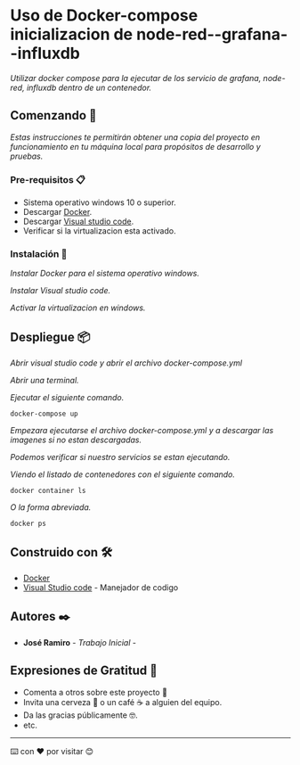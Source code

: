 # Uso de Docker-compose inicializacion de node-red--grafana--influxdb
_Utilizar docker compose para la ejecutar de los servicio de grafana, node-red, influxdb dentro de un contenedor._

## Comenzando 🚀

_Estas instrucciones te permitirán obtener una copia del proyecto en funcionamiento en tu máquina local para propósitos de desarrollo y pruebas._


### Pre-requisitos 📋

* Sistema operativo windows 10 o superior.
* Descargar [Docker](https://www.docker.com/get-started/).
* Descargar [Visual studio code](https://code.visualstudio.com/download).
* Verificar si la virtualizacion esta activado.

### Instalación 🔧

_Instalar Docker para el sistema operativo windows._

_Instalar Visual studio code._

_Activar la virtualizacion en windows._

## Despliegue 📦

_Abrir visual studio code y abrir el archivo docker-compose.yml_

_Abrir una terminal._

_Ejecutar el siguiente comando._

```
docker-compose up
```
_Empezara ejecutarse el archivo docker-compose.yml y a descargar las imagenes si no estan descargadas._

_Podemos verificar si nuestro servicios se estan ejecutando._

_Viendo el listado de contenedores con el siguiente comando._

```
docker container ls
```

_O la forma abreviada._

```
docker ps
```
## Construido con 🛠️

* [Docker](http://www.dropwizard.io/1.0.2/docs/) 
* [Visual Studio code](https://code.visualstudio.com/) - Manejador de codigo

## Autores ✒️
* **José Ramiro** - *Trabajo Inicial* -

## Expresiones de Gratitud 🎁

* Comenta a otros sobre este proyecto 📢
* Invita una cerveza 🍺 o un café ☕ a alguien del equipo. 
* Da las gracias públicamente 🤓.
* etc.



---
⌨️ con ❤️ por visitar 😊
